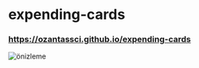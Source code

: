 # expending-cards
### https://ozantassci.github.io/expending-cards

![önizleme](https://user-images.githubusercontent.com/102819318/176780840-1daad89c-b1b9-48d5-b818-5bbdcd6549bd.png)
